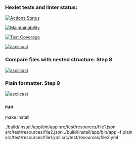 ### Hexlet tests and linter status:
[![Actions Status](https://github.com/s-chepurnov/java-project-lvl2/workflows/hexlet-check/badge.svg)](https://github.com/s-chepurnov/java-project-lvl2/actions)

[![Maintainability](https://api.codeclimate.com/v1/badges/43d38a60c5a162503252/maintainability)](https://codeclimate.com/github/s-chepurnov/java-project-lvl2/maintainability)

[![Test Coverage](https://api.codeclimate.com/v1/badges/43d38a60c5a162503252/test_coverage)](https://codeclimate.com/github/s-chepurnov/java-project-lvl2/test_coverage)

[![asciicast](https://asciinema.org/a/475065.svg)](https://asciinema.org/a/475065)

### Compare files with nested structure. Step 8
[![asciicast](https://asciinema.org/a/477146.svg)](https://asciinema.org/a/477146)

### Plain formatter. Step 9
[![asciicast](https://asciinema.org/a/477370.svg)](https://asciinema.org/a/477370)

### run

make install

./build/install/app/bin/app src/test/resources/file1.json src/test/resources/file2.json
./build/install/app/bin/app -f plain src/test/resources/file1.yml src/test/resources/file2.yml

